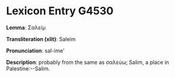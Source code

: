 # Lexicon Entry G4530

**Lemma**: Σαλείμ

**Transliteration (xlit)**: Saleím

**Pronunciation**: sal-ime'

**Description**:
probably from the same as σαλεύω; Salim, a place in Palestine:--Salim.
